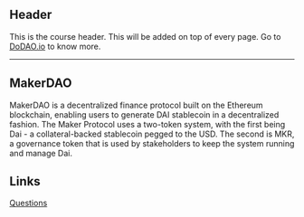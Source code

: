 ## Header
This is the course header. This will be added on top of every page. Go to [DoDAO.io](https://www.dodao.io) to know more.

---

## MakerDAO
 
MakerDAO is a decentralized finance protocol built on the Ethereum blockchain, enabling users to generate DAI stablecoin  in a decentralized fashion. The Maker Protocol uses a two-token system, with the first being Dai - a collateral-backed  stablecoin pegged to the USD. The second is MKR, a governance token that is used by stakeholders to keep the system running  and manage Dai.
 







## Links




[Questions](./../../generated/questions/makerdao.md)